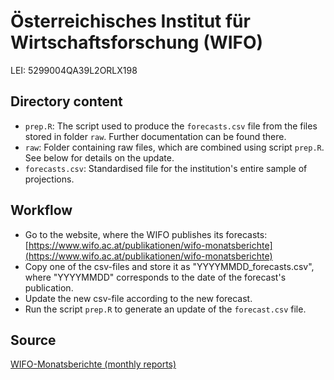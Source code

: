 # Österreichisches Institut für Wirtschaftsforschung (WIFO)

LEI: 5299004QA39L2ORLX198

## Directory content

* `prep.R`: The script used to produce the `forecasts.csv` file from the files stored in folder `raw`. Further documentation can be found there.
* `raw`: Folder containing raw files, which are combined using script `prep.R`. See below for details on the update.
* `forecasts.csv`: Standardised file for the institution's entire sample of projections.

## Workflow

* Go to the website, where the WIFO publishes its forecasts: [https://www.wifo.ac.at/publikationen/wifo-monatsberichte](https://www.wifo.ac.at/publikationen/wifo-monatsberichte)
* Copy one of the csv-files and store it as "YYYYMMDD_forecasts.csv", where "YYYYMMDD" corresponds to the date of the forecast's publication.
* Update the new csv-file according to the new forecast.
* Run the script `prep.R` to generate an update of the `forecast.csv` file.

## Source

[WIFO-Monatsberichte (monthly reports)](https://www.wifo.ac.at/publikationen/wifo-monatsberichte)
